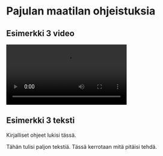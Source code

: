 # Pajulan maatilan ohjeistuksia
## Esimerkki 3 video

<video width="320" height="" controls>
  <source src="video.mp4" type="video/mp4">
</video>

## Esimerkki 3 teksti

Kirjalliset ohjeet lukisi tässä. 
 
Tähän tulisi paljon tekstiä. 
Tässä kerrotaan mitä pitäisi tehdä.